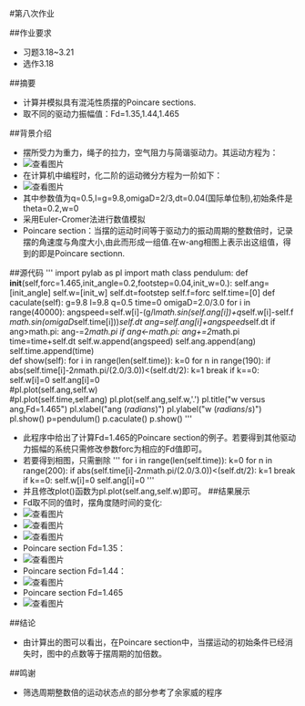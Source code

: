 #第八次作业

##作业要求
* 习题3.18~3.21
* 选作3.18

##摘要
* 计算并模拟具有混沌性质摆的Poincare sections.
* 取不同的驱动力振幅值：Fd=1.35,1.44,1.465

##背景介绍
* 摆所受力为重力，绳子的拉力，空气阻力与简谐驱动力。其运动方程为：
* ![查看图片](http://a2.qpic.cn/psb?/V14dvOL90MQVdu/nsJvjOwlu4p0dEPg4tE1c0Xr.ZRHqYJWPCyINzs7yK8!/b/dOUAAAAAAAAA&bo=5QF9AAAAAAADB7s!&rf=viewer_4)
* 在计算机中编程时，化二阶的运动微分方程为一阶如下：
* ![查看图片](http://a2.qpic.cn/psb?/V14dvOL90MQVdu/u0JoAI9XoQ8bqFkghSlaqvSf3UeYyJ1kV6PD5LPANCc!/b/dAkBAAAAAAAA&bo=wAGrAAAAAAADB0g!&rf=viewer_4)
* 其中参数值为q=0.5,l=g=9.8,omigaD=2/3,dt=0.04(国际单位制),初始条件是theta=0.2,w=0
* 采用Euler-Cromer法进行数值模拟
* Poincare section：当摆的运动时间等于驱动力的振动周期的整数倍时，记录摆的角速度与角度大小,由此而形成一组值.在w-ang相图上表示出这组值，得到的即是Poincare sectionn.

##源代码
'''
import pylab as pl
import math
class pendulum:
    def __init__(self,forc=1.465,init_angle=0.2,footstep=0.04,init_w=0.):
        self.ang=[init_angle]
        self.w=[init_w]
        self.dt=footstep
        self.f=forc
        self.time=[0]
    def caculate(self):
        g=9.8
        l=9.8
        q=0.5
        time=0
        omigaD=2.0/3.0
        for i in range(40000):
            angspeed=self.w[i]-(g/l*math.sin(self.ang[i])+q*self.w[i]-self.f\
            *math.sin(omigaD*self.time[i]))*self.dt
            ang=self.ang[i]+angspeed*self.dt
            if ang>math.pi:
                ang-=2*math.pi
            if ang<-math.pi:
                ang+=2*math.pi
            time=time+self.dt
            self.w.append(angspeed)
            self.ang.append(ang)
            self.time.append(time)       
    def show(self):
        for i in range(len(self.time)):
            k=0
            for n in range(190):
                if abs(self.time[i]-2*n*math.pi/(2.0/3.0))<(self.dt/2):
                    k=1
                    break
            if k==0:
                self.w[i]=0
                self.ang[i]=0        
        #pl.plot(self.ang,self.w)        
        #pl.plot(self.time,self.ang)
        pl.plot(self.ang,self.w,'.')
        pl.title("w versus ang,Fd=1.465")
        pl.xlabel("ang ($radians$)")
        pl.ylabel("w ($radians/s$)")
        pl.show()
p=pendulum()
p.caculate()
p.show()
'''
* 此程序中给出了计算Fd=1.465的Poincare section的例子。若要得到其他驱动力振幅的系统只需修改参数forc为相应的Fd值即可。
* 若要得到相图，只需删除
'''
        for i in range(len(self.time)):
            k=0
            for n in range(200):
                if abs(self.time[i]-2*n*math.pi/(2.0/3.0))<(self.dt/2):
                    k=1
                    break
            if k==0:
                self.w[i]=0
                self.ang[i]=0
'''
* 并且修改plot()函数为pl.plot(self.ang,self.w)即可。
##结果展示
* Fd取不同的值时，摆角度随时间的变化:
* ![查看图片](http://a3.qpic.cn/psb?/V14dvOL90MQVdu/OK8Emqj2.gYE3yOPkLEZDqrNVvVK.33YtURegWFHN90!/b/dLAAAAAAAAAA&bo=2QJ4AQAAAAADB4A!&rf=viewer_4)
* ![查看图片](http://a3.qpic.cn/psb?/V14dvOL90MQVdu/c7ZODvt15klNVO8v7o1Zq5pVFasG7saWqf1CVzS6KBY!/b/dK0AAAAAAAAA&bo=3QJ7AQAAAAADB4c!&rf=viewer_4)
* ![查看图片](http://a3.qpic.cn/psb?/V14dvOL90MQVdu/yrx41S5w9*9Rfd*AEO*0h93NmFFBod3VcWWQpxj7NcM!/b/dB8BAAAAAAAA&bo=1wKIAQAAAAADB34!&rf=viewer_4)
* Poincare section Fd=1.35：
* ![查看图片](http://a1.qpic.cn/psb?/V14dvOL90MQVdu/1XKu1R80T*pqSjWv33aJB9P8msG0oQz1aRDOEt4I8Yg!/b/dCABAAAAAAAA&bo=5wJ.AQAAAAADB7g!&rf=viewer_4)
* Poincare section Fd=1.44：
* ![查看图片](http://a2.qpic.cn/psb?/V14dvOL90MQVdu/gxPgRfW4Rc9EMGWREuS5fV9cJ4DI0jsHztKeS3UVgSI!/b/dLIAAAAAAAAA&bo=3gJxAQAAAAADB44!&rf=viewer_4)
* Poincare section Fd=1.465
* ![查看图片](http://a3.qpic.cn/psb?/V14dvOL90MQVdu/iNOaDB1xNLg6qChT3ufCVdLihymOYKN0kUnV.yGgYO8!/b/dB8BAAAAAAAA&bo=3QJ.AQAAAAADB4I!&rf=viewer_4)

##结论
* 由计算出的图可以看出，在Poincare section中，当摆运动的初始条件已经消失时，图中的点数等于摆周期的加倍数。

##鸣谢
* 筛选周期整数倍的运动状态点的部分参考了余家威的程序

